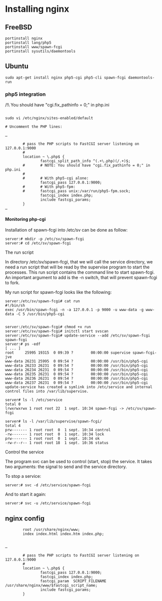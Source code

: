 # Installing nginx

## FreeBSD

```
portinstall nginx
portinstall lang/php5
portinstall www/spawn-fcgi
portinstall sysutils/daemontools
```

## Ubuntu

```
sudo apt-get install nginx php5-cgi php5-cli spawn-fcgi daemontools-run
```

### php5 integration


/!\ You should have "cgi.fix_pathinfo = 0;" in php.ini

```

sudo vi /etc/nginx/sites-enabled/default

# Uncomment the PHP lines:

…

        # pass the PHP scripts to FastCGI server listening on 127.0.0.1:9000
        #
        location ~ \.php$ {
                fastcgi_split_path_info ^(.+\.php)(/.+)$;
        #       # NOTE: You should have "cgi.fix_pathinfo = 0;" in php.ini
        #
        #       # With php5-cgi alone:
                fastcgi_pass 127.0.0.1:9000;
        #       # With php5-fpm:
        #       fastcgi_pass unix:/var/run/php5-fpm.sock;
                fastcgi_index index.php;
                include fastcgi_params;
        }
…
```

#### Monitoring php-cgi

Installation of spawn-fcgi into /etc/sv can be done as follow:

```
server:# mkdir -p /etc/sv/spawn-fcgi
server:# cd /etc/sv/spawn-fcgi
```

The run script


In directory /etc/sv/spawn-fcgi, that we will call the service directory, we need a run script that will be read by the supervise program to start the processes. This run script contains the command line to start spawn-fcgi. An important argument to add is the -n switch, that will prevent spawn-fcgi to fork.

My run script for spawn-fcgi looks like the following:

```
server:/etc/sv/spawn-fcgi# cat run
#!/bin/sh
exec /usr/bin/spawn-fcgi -n -a 127.0.0.1 -p 9000 -u www-data -g www-data -C 5 /usr/bin/php5-cgi


server:/etc/sv/spawn-fcgi# chmod +x run
server:/etc/sv/spawn-fcgi# initctl start svscan
server:/etc/sv/spawn-fcgi# update-service --add /etc/sv/spawn-fcgi spawn-fcgi
server:# ps -edf
[ ... ]
root     25995 19315  0 09:39 ?        00:00:00 supervise spawn-fcgi-jve
www-data 26231 25995  0 09:54 ?        00:00:00 /usr/bin/php5-cgi
www-data 26233 26231  0 09:54 ?        00:00:00 /usr/bin/php5-cgi
www-data 26234 26231  0 09:54 ?        00:00:00 /usr/bin/php5-cgi
www-data 26235 26231  0 09:54 ?        00:00:00 /usr/bin/php5-cgi
www-data 26236 26231  0 09:54 ?        00:00:00 /usr/bin/php5-cgi
www-data 26237 26231  0 09:54 ?        00:00:00 /usr/bin/php5-cgi
update-service has created a symlink into /etc/service and internal control files into /var/lib/supervise.

server# ls -l /etc/service
total 0
lrwxrwxrwx 1 root root 22  1 sept. 10:34 spawn-fcgi -> /etc/sv/spawn-fcgi
 
server# ls -l /var/lib/supervise/spawn-fcgi/
total 4
prw------- 1 root root  0  1 sept. 10:34 control
-rw------- 1 root root  0  1 sept. 10:34 lock
prw------- 1 root root  0  1 sept. 10:34 ok
-rw-r--r-- 1 root root 18  1 sept. 10:36 status
```

Control the service

The program svc can be used to control (start, stop) the service. It takes two arguments: the signal to send and the service directory.

To stop a service:

```
server:# svc -d /etc/service/spawn-fcgi
```

And to start it again:

```
server:# svc -u /etc/service/spawn-fcgi
```


## nginx config

```
        root /usr/share/nginx/www;
        index index.html index.htm index.php;


…

        # pass the PHP scripts to FastCGI server listening on 127.0.0.1:9000
        #
        location ~ \.php$ {
                fastcgi_pass 127.0.0.1:9000;
                fastcgi_index index.php;
                fastcgi_param  SCRIPT_FILENAME  /usr/share/nginx/www/$fastcgi_script_name;
                include fastcgi_params;
        }
```
